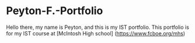 # Peyton-F.-Portfolio
Hello there, my name is Peyton, and this is my IST portfolio. This portfolio is for my IST course at [McIntosh High school] (https://www.fcboe.org/mhs)
